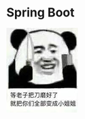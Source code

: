 # Spring Boot


![输入图片说明](https://raw.githubusercontent.com/1737956150/springCloud/master/imgs/1.jpg "在这里输入图片标题")
